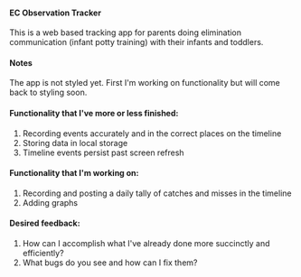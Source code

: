 #### EC Observation Tracker
This is a web based tracking app for parents doing elimination communication (infant potty training) with their infants and toddlers.



#### Notes 
The app is not styled yet. First I'm working on functionality but will come back to styling soon.


#### Functionality that I've more or less finished: 
1. Recording events accurately and in the correct places on the timeline
2. Storing data in local storage
3. Timeline events persist past screen refresh

#### Functionality that I'm working on:


1. Recording and posting a daily tally of catches and misses in the timeline
2. Adding graphs

#### Desired feedback:
1. How can I accomplish what I've already done more succinctly and efficiently?
2. What bugs do you see and how can I fix them?


